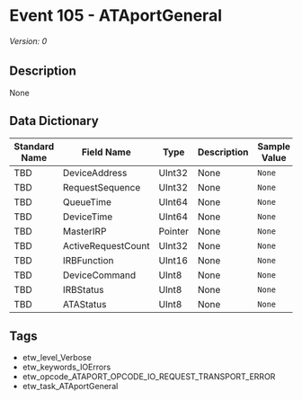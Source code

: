 # Event 105 - ATAportGeneral
###### Version: 0

## Description
None

## Data Dictionary
|Standard Name|Field Name|Type|Description|Sample Value|
|---|---|---|---|---|
|TBD|DeviceAddress|UInt32|None|`None`|
|TBD|RequestSequence|UInt32|None|`None`|
|TBD|QueueTime|UInt64|None|`None`|
|TBD|DeviceTime|UInt64|None|`None`|
|TBD|MasterIRP|Pointer|None|`None`|
|TBD|ActiveRequestCount|UInt32|None|`None`|
|TBD|IRBFunction|UInt16|None|`None`|
|TBD|DeviceCommand|UInt8|None|`None`|
|TBD|IRBStatus|UInt8|None|`None`|
|TBD|ATAStatus|UInt8|None|`None`|

## Tags
* etw_level_Verbose
* etw_keywords_IOErrors
* etw_opcode_ATAPORT_OPCODE_IO_REQUEST_TRANSPORT_ERROR
* etw_task_ATAportGeneral